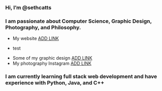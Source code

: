 ### Hi, I’m @sethcatts

### I am passionate about Computer Science, Graphic Design, Photography, and Philosophy. 
+ My website [ADD LINK](https://www.google.com)
- test
+ Some of my graphic design [ADD LINK](https://www.google.com)
+ My photography Instagram [ADD LINK](https://www.google.com)

### I am currently learning full stack web development and have experience with Python, Java, and C++
<!---
sethcatts/sethcatts is a ✨ special ✨ repository because its `README.md` (this file) appears on your GitHub profile.
You can click the Preview link to take a look at your changes.
--->
